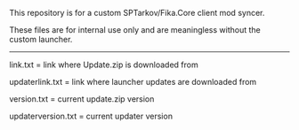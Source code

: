 This repository is for a custom SPTarkov/Fika.Core client mod syncer. 

These files are for internal use only and are meaningless without the custom launcher.

----------------------------------------------------

link.txt = link where Update.zip is downloaded from

updaterlink.txt = link where launcher updates are downloaded from

version.txt = current update.zip version

updaterversion.txt = current updater version

